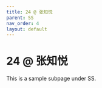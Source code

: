 ```yaml
---
title: 24 @ 张知悦
parent: SS
nav_order: 4
layout: default
---
```


# 24 @ 张知悦

This is a sample subpage under SS.